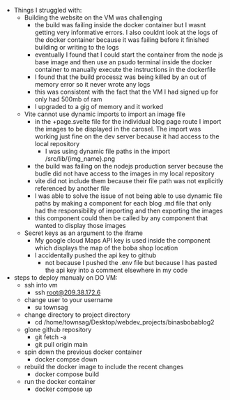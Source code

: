 - Things I struggled with:
    - Building the website on the VM was challenging
        - the build was failing inside the docker container but I wasnt getting very informative errors. I also couldnt look at the logs of the docker container because it was failing before it finished building or writing to the logs
        - eventually I found that I could start the container from the node js base image and then use an psudo terminal inside the docker container to manually execute the instructions in the dockerfile
        - I found that the build processz was being killed by an out of memory error so it never wrote any logs
        - this was consistent with the fact that the VM I had signed up for only had 500mb of ram
        - I upgraded to a gig of memory and it worked
    - Vite cannot use dynamic imports to import an image file
        - in the +page.svelte file for the individual blog page route I import the images to be displayed in the carosel. The import was working just fine on the dev server because it had access to the local repository
            - I was using dynamic file paths in the import /src/lib/{img_name}.png
        - the build was failing on the nodejs production server because the budle did not have access to the images in my local repository
        - vite did not include them because their file path was not explicitly referenced by another file
        - I was able to solve the issue of not being able to use dynamic file paths by making a component for each blog .md file that only had the responsibility of importing and then exporting the images
        - this component could then be called by any component that wanted to display those images
    - Secret keys as an argument to the iframe
        - My google cloud Maps API key is used inside the component which displays the map of the boba shop location
        - I accidentally pushed the api key to github
            - not because I pushed the .env file but because I has pasted the api key into a comment elsewhere in my code
- steps to deploy manualy on DO VM:
    - ssh into vm
        - ssh root@209.38.172.6
    - change user to your username
        - su townsag
    - change directory to project directory
        - cd /home/townsag/Desktop/webdev_projects/binasbobablog2
    - glone github repository
        - git fetch -a
        - git pull origin main
    - spin down the previous docker container
        - docker compse down
    - rebuild the docker image to include the recent changes
        - docker compose build
    - run the docker container
        - docker compose up